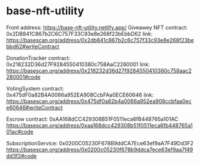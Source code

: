 # base-nft-utility
Front address: https://base-nft-utility.netlify.app/
Giveawey NFT contract: 0x2DB841C867b2C6C757F33C93e8e268f23bEbbD62
link: https://basescan.org/address/0x2db841c867b2c6c757f33c93e8e268f23bebbd62#writeContract

DonationTracker contract: 0x218232D36d27F9284550410380c758AaC2280001
link: https://basescan.org/address/0x218232d36d27f9284550410380c758aac2280001#code

VotingSystem contract: 0x475dF0a82B4A0066a952EA908CcbFAa0ECE60646
link: https://basescan.org/address/0x475df0a82b4a0066a952ea908ccbfaa0ece60646#writeContract

Escrow contract: 0xAA168dCC429308B51F0511eca6fB448765a101AC
https://basescan.org/address/0xaa168dcc429308b51f0511eca6fb448765a101ac#code

SubscriptionService: 0x0200C05230F678B9ddCA7Ece63ef9aA7F49Dd3F2
https://basescan.org/address/0x0200c05230f678b9ddca7ece63ef9aa7f49dd3f2#code
